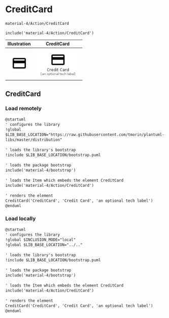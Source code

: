 # CreditCard


```text
material-4/Action/CreditCard
```

```text
include('material-4/Action/CreditCard')
```



| Illustration | CreditCard |
| :---: | :---: |
| ![illustration for Illustration](../../material-4/Action/CreditCard.png) | ![illustration for CreditCard](../../material-4/Action/CreditCard.Local.png) |




## CreditCard

### Load remotely
```plantuml
@startuml
' configures the library
!global $LIB_BASE_LOCATION="https://raw.githubusercontent.com/tmorin/plantuml-libs/master/distribution"

' loads the library's bootstrap
!include $LIB_BASE_LOCATION/bootstrap.puml

' loads the package bootstrap
include('material-4/bootstrap')

' loads the Item which embeds the element CreditCard
include('material-4/Action/CreditCard')

' renders the element
CreditCard('CreditCard', 'Credit Card', 'an optional tech label')
@enduml
```

### Load locally
```plantuml
@startuml
' configures the library
!global $INCLUSION_MODE="local"
!global $LIB_BASE_LOCATION="../.."

' loads the library's bootstrap
!include $LIB_BASE_LOCATION/bootstrap.puml

' loads the package bootstrap
include('material-4/bootstrap')

' loads the Item which embeds the element CreditCard
include('material-4/Action/CreditCard')

' renders the element
CreditCard('CreditCard', 'Credit Card', 'an optional tech label')
@enduml
```

